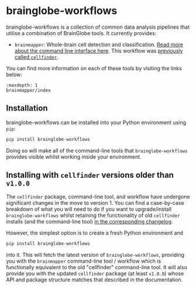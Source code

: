 # brainglobe-workflows

brainglobe-workflows is a collection of common data analysis pipelines that utilise a combination of BrainGlobe tools.
It currently provides:

- `brainmapper`: Whole-brain cell detection and classification. [Read more about the command line interface here](/documentation/cellfinder/user-guide/command-line/index.md). This workflow was [previously called `cellfinder`](/blog/version1/core_and_napari_merge.md).

You can find more information on each of these tools by visiting the links below:

```{toctree}
:maxdepth: 1
brainmapper/index
```

## Installation

brainglobe-workflows can be installed into your Python environment using `pip`:

```bash
pip install brainglobe-workflows
```

Doing so will make all of the command-line tools that `brainglobe-workflows` provides visible whilst working inside your environment.

## Installing with `cellfinder` versions older than `v1.0.0`

The `cellfinder` package, command-line tool, and workflow have undergone significant changes in the move to version 1.
You can find a case-by-case breakdown of what you will need to do if you want to upgrade/install `brainglobe-workflows` whilst retaining the functionality of old `cellfinder` installs (and the command-line tool) [in the corresponding changelog](/community/releases/v1/cellfinder-migration.md).

However, the simplest option is to create a fresh Python environment and

```bash
pip install brainglobe-workflows
```

into it.
This will fetch the latest version of `brainglobe-workflows`, providing you with the `brainmapper` command-line tool / workflow which is functionally equivalent to the old "cellfinder" command-line tool.
It will also provide you with the updated `cellfinder` package (at least `v1.0.0`) whose API and package structure matches that described in the documentation.
